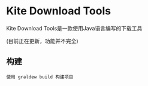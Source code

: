 # Kite Download Tools

Kite Download Tools是一款使用Java语言编写的下载工具

(目前正在更新，功能并不完全)



## 构建

```
使用 graldew build 构建项目
```
